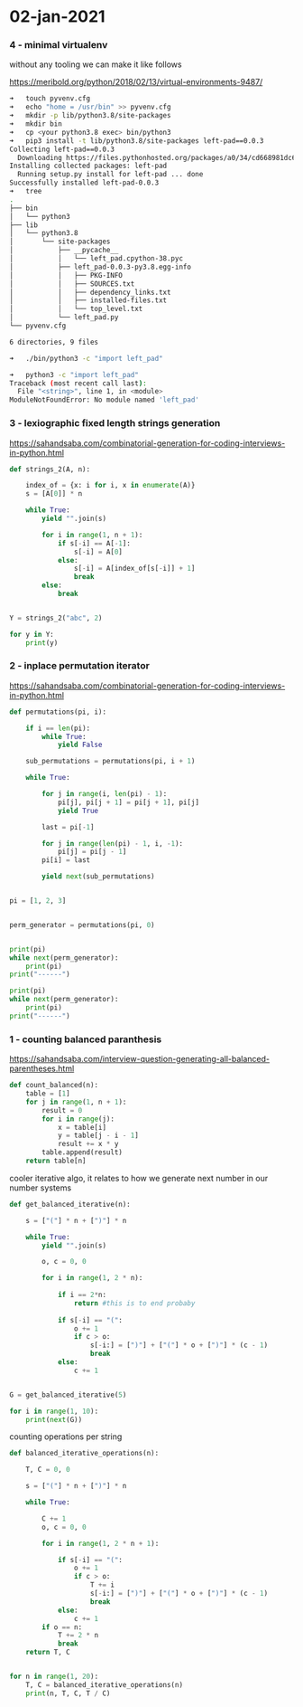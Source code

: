 # 02-jan-2021

### 4 - minimal virtualenv

without any tooling we can make it like follows

https://meribold.org/python/2018/02/13/virtual-environments-9487/

```bash
➜   touch pyvenv.cfg
➜   echo "home = /usr/bin" >> pyvenv.cfg
➜   mkdir -p lib/python3.8/site-packages
➜   mkdir bin
➜   cp <your python3.8 exec> bin/python3
➜   pip3 install -t lib/python3.8/site-packages left-pad==0.0.3
Collecting left-pad==0.0.3
  Downloading https://files.pythonhosted.org/packages/a0/34/cd668981dc6818d8a39f1185af8113268ddc71d99b0ba4aa8ceee2a123e7/left-pad-0.0.3.tar.gz
Installing collected packages: left-pad
  Running setup.py install for left-pad ... done
Successfully installed left-pad-0.0.3
➜   tree
.
├── bin
│   └── python3
├── lib
│   └── python3.8
│       └── site-packages
│           ├── __pycache__
│           │   └── left_pad.cpython-38.pyc
│           ├── left_pad-0.0.3-py3.8.egg-info
│           │   ├── PKG-INFO
│           │   ├── SOURCES.txt
│           │   ├── dependency_links.txt
│           │   ├── installed-files.txt
│           │   └── top_level.txt
│           └── left_pad.py
└── pyvenv.cfg

6 directories, 9 files

➜   ./bin/python3 -c "import left_pad"

➜   python3 -c "import left_pad"
Traceback (most recent call last):
  File "<string>", line 1, in <module>
ModuleNotFoundError: No module named 'left_pad'

```


### 3 - lexiographic fixed length strings generation

https://sahandsaba.com/combinatorial-generation-for-coding-interviews-in-python.html

```python
def strings_2(A, n):

    index_of = {x: i for i, x in enumerate(A)}
    s = [A[0]] * n

    while True:
        yield "".join(s)

        for i in range(1, n + 1):
            if s[-i] == A[-1]:
                s[-i] = A[0]
            else:
                s[-i] = A[index_of[s[-i]] + 1]
                break
        else:
            break


Y = strings_2("abc", 2)

for y in Y:
    print(y)
```

### 2 - inplace permutation iterator

https://sahandsaba.com/combinatorial-generation-for-coding-interviews-in-python.html

```python
def permutations(pi, i):

    if i == len(pi):
        while True:
            yield False

    sub_permutations = permutations(pi, i + 1)

    while True:

        for j in range(i, len(pi) - 1):
            pi[j], pi[j + 1] = pi[j + 1], pi[j]
            yield True

        last = pi[-1]

        for j in range(len(pi) - 1, i, -1):
            pi[j] = pi[j - 1]
        pi[i] = last

        yield next(sub_permutations)


pi = [1, 2, 3]


perm_generator = permutations(pi, 0)


print(pi)
while next(perm_generator):
    print(pi)
print("------")

print(pi)
while next(perm_generator):
    print(pi)
print("------")
```

### 1 - counting balanced paranthesis

https://sahandsaba.com/interview-question-generating-all-balanced-parentheses.html

```python
def count_balanced(n):
    table = [1]
    for j in range(1, n + 1):
        result = 0
        for i in range(j):
            x = table[i]
            y = table[j - i - 1]
            result += x * y
        table.append(result)
    return table[n]
```

cooler iterative algo, it relates to how we generate next number in our number systems
```python
def get_balanced_iterative(n):

    s = ["("] * n + [")"] * n

    while True:
        yield "".join(s)

        o, c = 0, 0

        for i in range(1, 2 * n):
        
            if i == 2*n:
                return #this is to end probaby
        
            if s[-i] == "(":
                o += 1
                if c > o:
                    s[-i:] = [")"] + ["("] * o + [")"] * (c - 1)
                    break
            else:
                c += 1


G = get_balanced_iterative(5)

for i in range(1, 10):
    print(next(G))
```

counting operations per string
```python
def balanced_iterative_operations(n):

    T, C = 0, 0

    s = ["("] * n + [")"] * n

    while True:

        C += 1
        o, c = 0, 0

        for i in range(1, 2 * n + 1):

            if s[-i] == "(":
                o += 1
                if c > o:
                    T += i
                    s[-i:] = [")"] + ["("] * o + [")"] * (c - 1)
                    break
            else:
                c += 1
        if o == n:
            T += 2 * n
            break
    return T, C


for n in range(1, 20):
    T, C = balanced_iterative_operations(n)
    print(n, T, C, T / C)
```




